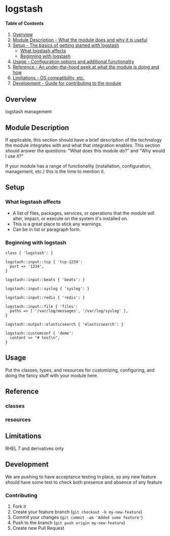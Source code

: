 # logstash

#### Table of Contents

1. [Overview](#overview)
2. [Module Description - What the module does and why it is useful](#module-description)
3. [Setup - The basics of getting started with logstash](#setup)
    * [What logstash affects](#what-logstash-affects)
    * [Beginning with logstash](#beginning-with-logstash)
4. [Usage - Configuration options and additional functionality](#usage)
5. [Reference - An under-the-hood peek at what the module is doing and how](#reference)
5. [Limitations - OS compatibility, etc.](#limitations)
6. [Development - Guide for contributing to the module](#development)

## Overview

logstash management

## Module Description

If applicable, this section should have a brief description of the technology
the module integrates with and what that integration enables. This section
should answer the questions: "What does this module *do*?" and "Why would I use
it?"

If your module has a range of functionality (installation, configuration,
management, etc.) this is the time to mention it.

## Setup

### What logstash affects

* A list of files, packages, services, or operations that the module will alter,
  impact, or execute on the system it's installed on.
* This is a great place to stick any warnings.
* Can be in list or paragraph form.

### Beginning with logstash

```puppet
class { 'logstash': }

logstash::input::tcp { 'tcp-1234':
  port => '1234',
}

logstash::input::beats { 'beats': }

logstash::input::syslog { 'syslog': }

logstash::input::redis { 'redis': }

logstash::input::file { 'files':
  paths => [ '/var/log/messages', '/var/log/syslog' ],
}

logstash::output::elasticsearch { 'elasticsearch': }

logstash::customconf { 'demo':
  content => "# test\n",
}
```

## Usage

Put the classes, types, and resources for customizing, configuring, and doing
the fancy stuff with your module here.

## Reference

### classes

### resources

## Limitations

RHEL 7 and derivatives only

## Development

We are pushing to have acceptance testing in place, so any new feature should
have some test to check both presence and absence of any feature

### Contributing

1. Fork it
2. Create your feature branch (`git checkout -b my-new-feature`)
3. Commit your changes (`git commit -am 'Added some feature'`)
4. Push to the branch (`git push origin my-new-feature`)
5. Create new Pull Request
